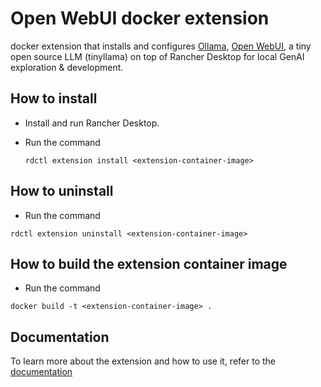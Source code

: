 # Open WebUI docker extension

docker extension that installs and configures [Ollama](https://ollama.com/), [Open WebUI](https://docs.openwebui.com/), a tiny open source LLM (tinyllama) on top of Rancher Desktop for local GenAI exploration & development.

## How to install

- Install and run Rancher Desktop.
- Run the command

  ```
  rdctl extension install <extension-container-image>
  ```

## How to uninstall

- Run the command

```
rdctl extension uninstall <extension-container-image>
```

## How to build the extension container image

- Run the command

```
docker build -t <extension-container-image> .
```

## Documentation

To learn more about the extension and how to use it, refer to the [documentation](https://docs.rancherdesktop.io/tutorials/working-with-llms)
